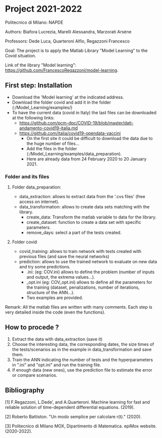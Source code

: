 # Project 2021-2022 

Politecnico di Milano: NAPDE

Authors: Biafora Lucrezia, Marelli Alessandra, Marzorati Arsène

Professors: Dede Luca, Quarteroni Alfio, Regazzoni Francesco

Goal: The project is to apply the Matlab Library "Model Learning" to the Covid situation.

Link of the library "Model learning": https://github.com/FrancescoRegazzoni/model-learning.

## First step: Installation 
   * Download the 'Model learning' at the indicated address.
   * Download the folder covid and add it in the folder (:/Model_Learning/examples/)
   * To have the current data (covid in Italy) the last files can be downloaded at the following links:
      + https://github.com/pcm-dpc/COVID-19/blob/master/dati-andamento-covid19-italia.md
      + https://github.com/italia/covid19-opendata-vaccini
         - On the first site it could be difficult to download the data due to the huge number of files...
         - Add the files in the folder (:/Model_Learning/examples/data_preparation).
         - Here are already data from 24 February 2020 to 20 January 2021.
    
### Folder and its files

1) Folder data_preparation:
    * data_extraction: allows to extract data from the '.cvs files' (free access on internet).
    * data_transformation: allows to create data sets matching with the library.
        + create_data: Transform the matlab variable to data for the library.
        + create_dataset: function to create a data set with specific parameters.
        + remove_days: select a part of the tests created.

2) Folder covid
    * covid_training: allows to train network with tests created with previous files (and save the neural networks)
    * prediction: allows to use the trained network to evaluate on new data and try some predictions.
       + .ini: (eg: COV.ini) allows to define the problem (number of inputs and output, the extrema values...).
       + _opt.ini (eg: COV_opt.ini) allows to define all the parameters for the training (dataset, penalizations, number of iterations, structure of the ANN...).
       + Two examples are provided.
        
Remark: All the matlab files are written with many comments. Each step is very detailed inside the code (even the functions).

## How to procede ?
 
1) Extract the data with data_extraction (save it)
2) Choose the interesting data, the corresponding dates, the size times of the tests/scenarios as in the example in data_transformation and save them.
3) Train the ANN indicating the number of tests and the hyperparameters in ".ini" and "opt.ini" and run the training file.
4) If enough data (new ones), use the prediction file to estimate the error or compare scenarios.

## Bibliography
[1] F.Regazzoni, L.Dede’, and A.Quarteroni. Machine learning for fast and
reliable solution of time-dependent differential equations. (2019).

[2] Roberto Battiston. "Un modo semplice per calcolare r(t)." (2020).

[3] Politecnico di Milano MOX, Dipartimento di Matematica. epiMox website.
(2020-2022).



